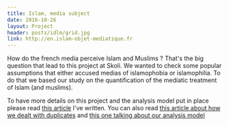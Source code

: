 ```yaml
---
title: Islam, media subject
date: 2016-10-26
layout: Project
header: posts/idlm/grid.jpg
link: http://en.islam-objet-mediatique.fr
---
```

How do the french media perceive Islam and Muslims ? That's the big question that lead to this project at Skoli. We wanted to check some popular assumptions that either accused medias of islamophobia or islamophilia. To do that we based our study on the quantification of the mediatic treatment of Islam (and muslims).

To have more details on this project and the analysis model put in place please read [this article][ddj_iom] I've written. You can also read [this article about how we dealt with duplicates][medium_duplicates] and [this one talking about our analysis model][medium_sklearn]

[ddj_iom]:http://datadrivenjournalism.net/featured_projects/islam_media_subject_how_to_quantify_the_perception_of_islam_in_the_media
[medium_duplicates]:https://medium.com/@AgenceSkoli/how-to-detect-duplicates-on-a-django-database-db3b009e9d60
[medium_sklearn]:https://medium.com/@AgenceSkoli/how-to-avoid-memory-overloads-using-scikit-learn-f5eb911ae66c
